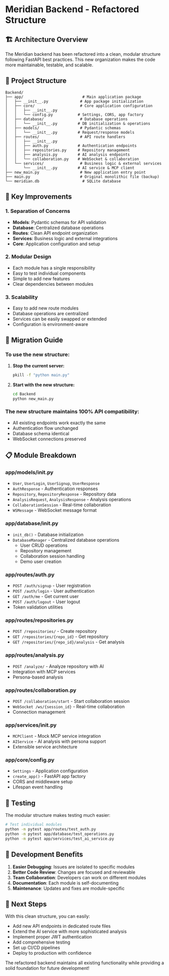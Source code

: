 # Meridian Backend - Refactored Structure

## 🏗️ Architecture Overview

The Meridian backend has been refactored into a clean, modular structure following FastAPI best practices. This new organization makes the code more maintainable, testable, and scalable.

## 📁 Project Structure

```
Backend/
├── app/                          # Main application package
│   ├── __init__.py              # App package initialization
│   ├── core/                    # Core application configuration
│   │   ├── __init__.py
│   │   └── config.py           # Settings, CORS, app factory
│   ├── database/                # Database operations
│   │   └── __init__.py         # DB initialization & operations
│   ├── models/                  # Pydantic schemas
│   │   └── __init__.py         # Request/response models
│   ├── routes/                  # API route handlers
│   │   ├── __init__.py
│   │   ├── auth.py             # Authentication endpoints
│   │   ├── repositories.py     # Repository management
│   │   ├── analysis.py         # AI analysis endpoints
│   │   └── collaboration.py    # WebSocket & collaboration
│   └── services/                # Business logic & external services
│       └── __init__.py         # AI service & MCP client
├── new_main.py                  # New application entry point
├── main.py                      # Original monolithic file (backup)
└── meridian.db                   # SQLite database
```

## 🚀 Key Improvements

### 1. **Separation of Concerns**

- **Models**: Pydantic schemas for API validation
- **Database**: Centralized database operations
- **Routes**: Clean API endpoint organization
- **Services**: Business logic and external integrations
- **Core**: Application configuration and setup

### 2. **Modular Design**

- Each module has a single responsibility
- Easy to test individual components
- Simple to add new features
- Clear dependencies between modules

### 3. **Scalability**

- Easy to add new route modules
- Database operations are centralized
- Services can be easily swapped or extended
- Configuration is environment-aware

## 🔄 Migration Guide

### To use the new structure:

1. **Stop the current server:**

   ```bash
   pkill -f "python main.py"
   ```

2. **Start with the new structure:**
   ```bash
   cd Backend
   python new_main.py
   ```

### The new structure maintains 100% API compatibility:

- All existing endpoints work exactly the same
- Authentication flow unchanged
- Database schema identical
- WebSocket connections preserved

## 📋 Module Breakdown

### **app/models/**init**.py**

- `User`, `UserLogin`, `UserSignup`, `UserResponse`
- `AuthResponse` - Authentication responses
- `Repository`, `RepositoryResponse` - Repository data
- `AnalysisRequest`, `AnalysisResponse` - Analysis operations
- `CollaborationSession` - Real-time collaboration
- `WSMessage` - WebSocket message format

### **app/database/**init**.py**

- `init_db()` - Database initialization
- `DatabaseManager` - Centralized database operations
  - User CRUD operations
  - Repository management
  - Collaboration session handling
  - Demo user creation

### **app/routes/auth.py**

- `POST /auth/signup` - User registration
- `POST /auth/login` - User authentication
- `GET /auth/me` - Get current user
- `POST /auth/logout` - User logout
- Token validation utilities

### **app/routes/repositories.py**

- `POST /repositories/` - Create repository
- `GET /repositories/{repo_id}` - Get repository
- `GET /repositories/{repo_id}/analysis` - Get analysis

### **app/routes/analysis.py**

- `POST /analyze/` - Analyze repository with AI
- Integration with MCP services
- Persona-based analysis

### **app/routes/collaboration.py**

- `POST /collaboration/start` - Start collaboration session
- `WebSocket /ws/{session_id}` - Real-time collaboration
- Connection management

### **app/services/**init**.py**

- `MCPClient` - Mock MCP service integration
- `AIService` - AI analysis with persona support
- Extensible service architecture

### **app/core/config.py**

- `Settings` - Application configuration
- `create_app()` - FastAPI app factory
- CORS and middleware setup
- Lifespan event handling

## 🧪 Testing

The modular structure makes testing much easier:

```bash
# Test individual modules
python -m pytest app/routes/test_auth.py
python -m pytest app/database/test_operations.py
python -m pytest app/services/test_ai_service.py
```

## 🔧 Development Benefits

1. **Easier Debugging**: Issues are isolated to specific modules
2. **Better Code Review**: Changes are focused and reviewable
3. **Team Collaboration**: Developers can work on different modules
4. **Documentation**: Each module is self-documenting
5. **Maintenance**: Updates and fixes are module-specific

## 🌟 Next Steps

With this clean structure, you can easily:

- Add new API endpoints in dedicated route files
- Extend the AI service with more sophisticated analysis
- Implement proper JWT authentication
- Add comprehensive testing
- Set up CI/CD pipelines
- Deploy to production with confidence

The refactored backend maintains all existing functionality while providing a solid foundation for future development!
